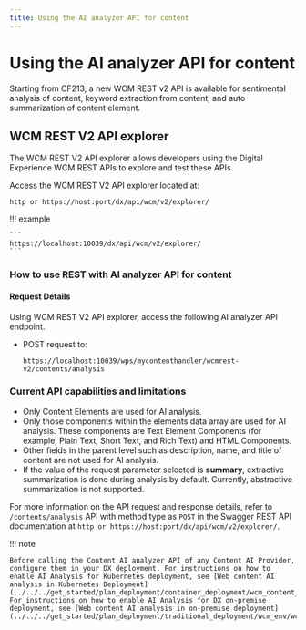 ```yaml
---
title: Using the AI analyzer API for content
---
```


# Using the AI analyzer API for content

Starting from CF213, a new WCM REST v2 API is available for sentimental analysis of content, keyword extraction from content, and auto summarization of content element.

## WCM REST V2 API explorer

The WCM REST V2 API explorer allows developers using the Digital Experience WCM REST APIs to explore and test these APIs. 

Access the WCM REST V2 API explorer located at:

```
http or https://host:port/dx/api/wcm/v2/explorer/
```

!!! example

    ```
    https://localhost:10039/dx/api/wcm/v2/explorer/
    ```

### How to use REST with AI analyzer API for content
#### Request Details

Using WCM REST V2 API explorer, access the following AI analyzer API endpoint.

-   POST request to:

    ```
    https://localhost:10039/wps/mycontenthandler/wcmrest-v2/contents/analysis
    ```
### Current API capabilities and limitations

- Only Content Elements are used for AI analysis. 
- Only those components within the elements data array are used for AI analysis. These components are Text Element Components (for example, Plain Text, Short Text, and Rich Text) and HTML Components.
- Other fields in the parent level such as description, name, and title of content are not used for AI analysis.
- If the value of the request parameter selected is **summary**, extractive summarization is done during analysis by default. Currently, abstractive summarization is not supported.

For more information on the API request and response details, refer to ```/contents/analysis``` API with method type as ```POST``` in the Swagger REST API documentation at ```http or https://host:port/dx/api/wcm/v2/explorer/```.

!!! note

    Before calling the Content AI analyzer API of any Content AI Provider, configure them in your DX deployment. For instructions on how to enable AI Analysis for Kubernetes deployment, see [Web content AI analysis in Kubernetes Deployment](../../../get_started/plan_deployment/container_deployment/wcm_content_ai_analysis.md). For instructions on how to enable AI Analysis for DX on-premise deployment, see [Web content AI analysis in on-premise deployment](../../../get_started/plan_deployment/traditional_deployment/wcm_env/wcm_ai_analysis.md).
